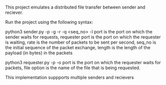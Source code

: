 This project emulates a distributed file transfer between sender and reciever. 

Run the project using the following syntax: 

python3 sender.py -p <port> -g <requester port> -r <rate> -q <seq_no> -l <length>
  port is the port on which the sender waits for requests,
  requester port is the port on which the requester is waiting,
  rate is the number of packets to be sent per second,
  seq_no is the initial sequence of the packet exchange,
  length is the length of the payload (in bytes) in the packets
  
python3 requester.py -p <port> -o <file option>
  port is the port on which the requester waits for packets,
  file option is the name of the file that is being requested.

This implementation suppports multiple senders and recievers 
